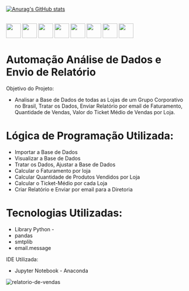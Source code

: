 [![Anurag's GitHub stats](https://github-readme-stats.vercel.app/api?username=RogerioPython&count_private=true&show_icons=true&theme=dark)](https://github.com/RogerioPython/github-readme-stats)

<div style="display: inline_block;"><br>
<img style="width:40px;height:40px;" src="https://cdn.jsdelivr.net/gh/devicons/devicon/icons/python/python-original-wordmark.svg" />
<img style="width:40px;height:40px;" src="https://cdn.jsdelivr.net/gh/devicons/devicon/icons/pandas/pandas-original.svg" />
<img style="width:40px;height:40px;" src="https://user-images.githubusercontent.com/35857120/199576541-0f4f1436-5e36-4aba-acad-bcb37c522788.gif" />
<img style="width:40px;height:40px;" src="https://user-images.githubusercontent.com/35857120/199579762-db72ab8b-3619-4512-bdd3-7b58d2c69217.png" />
<img style="width:40px;height:40px;" src="https://cdn.jsdelivr.net/gh/devicons/devicon/icons/kaggle/kaggle-original.svg" />
<img style="width:40px;height:40px;" src="https://cdn.jsdelivr.net/gh/devicons/devicon/icons/kaggle/kaggle-original-wordmark.svg" />
<img style="width:40px;height:40px;" src="https://cdn.jsdelivr.net/gh/devicons/devicon/icons/selenium/selenium-original.svg" />
<img style="width:40px;height:40px;" src="https://cdn.jsdelivr.net/gh/devicons/devicon/icons/css3/css3-plain.svg" />
 
 </div>
             
##

# Automação Análise de Dados e Envio de Relatório
 Objetivo do Projeto: 
- Analisar a Base de Dados de todas as Lojas de um Grupo Corporativo no Brasil, Tratar os Dados, Enviar Relatório por email de Faturamento, Quantidade de Vendas, Valor do Ticket Médio de Vendas por Loja.
##
# Lógica de Programação Utilizada:

- Importar a Base de Dados
- Visualizar a Base de Dados
- Tratar os Dados, Ajustar a Base de Dados
- Calcular o Faturamento por loja
- Calcular Quantidade de Produtos Vendidos por Loja
- Calcular o Ticket-Médio por cada Loja
- Criar Relatório e Enviar por email para a Diretoria
## 
# Tecnologias Utilizadas:
- Library Python -
- pandas
- smtplib
- email.message

IDE Utilizada:
- Jupyter Notebook - Anaconda

![relatorio-de-vendas](https://user-images.githubusercontent.com/35857120/199230481-6804f9bc-6925-4439-90a5-57776656c7db.PNG)
